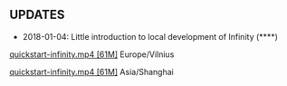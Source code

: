## UPDATES

* 2018-01-04: Little introduction to local development of Infinity (****)

[quickstart-infinity.mp4 [61M]](https://wiki.mindey.com/shared/shots/2f712789e8a2ba2009e1bd56e-quickstart-infinity.mp4) Europe/Vilnius

[quickstart-infinity.mp4 [61M]](https://infinity.cn-sh2.ufileos.com/2f712789e8a2ba2009e1bd56e-quickstart-infinity.mp4) Asia/Shanghai
